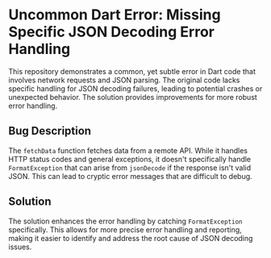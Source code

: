 # Uncommon Dart Error: Missing Specific JSON Decoding Error Handling

This repository demonstrates a common, yet subtle error in Dart code that involves network requests and JSON parsing. The original code lacks specific handling for JSON decoding failures, leading to potential crashes or unexpected behavior. The solution provides improvements for more robust error handling.

## Bug Description
The `fetchData` function fetches data from a remote API. While it handles HTTP status codes and general exceptions, it doesn't specifically handle `FormatException` that can arise from `jsonDecode` if the response isn't valid JSON.  This can lead to cryptic error messages that are difficult to debug.

## Solution
The solution enhances the error handling by catching `FormatException` specifically. This allows for more precise error handling and reporting, making it easier to identify and address the root cause of JSON decoding issues.